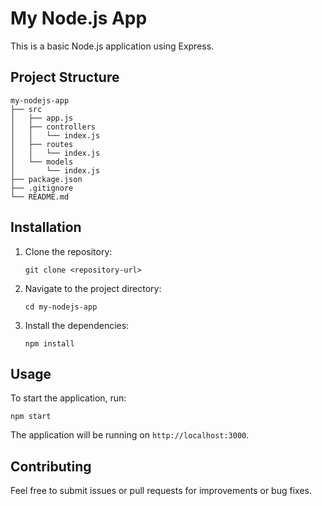 # My Node.js App

This is a basic Node.js application using Express.

## Project Structure

```
my-nodejs-app
├── src
│   ├── app.js
│   ├── controllers
│   │   └── index.js
│   ├── routes
│   │   └── index.js
│   └── models
│       └── index.js
├── package.json
├── .gitignore
└── README.md
```

## Installation

1. Clone the repository:
   ```
   git clone <repository-url>
   ```
2. Navigate to the project directory:
   ```
   cd my-nodejs-app
   ```
3. Install the dependencies:
   ```
   npm install
   ```

## Usage

To start the application, run:
```
npm start
```

The application will be running on `http://localhost:3000`.

## Contributing

Feel free to submit issues or pull requests for improvements or bug fixes.